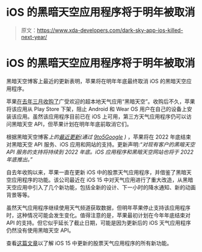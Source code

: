 # iOS 的黑暗天空应用程序将于明年被取消

> 原文：<https://www.xda-developers.com/dark-sky-app-ios-killed-next-year/>

# iOS 的黑暗天空应用程序将于明年被取消

黑暗天空博客上最近的更新表明，苹果将在明年年底最终取消 iOS 的黑暗天空应用程序。

苹果[在去年三月收购了](https://www.xda-developers.com/apple-acquires-dark-sky-shut-down-android-app/)广受欢迎的超本地天气应用“黑暗天空”。收购后不久，苹果将该应用从 Play Store 下架，阻止 Android 和 Wear OS 用户在自己的设备上安装该应用。虽然该应用程序目前已在 iOS 上可用，第三方天气应用程序仍可以访问黑暗天空 API，但苹果计划在明年年底前取消它们。

根据黑暗天空博客*上的[最近更新](https://blog.darksky.net/)(通过 [9to5Google](https://9to5mac.com/2021/06/10/dark-sky-apple-acquisition-shutdown-date/) )* ，苹果将在 2022 年底结束对黑暗天空 API 服务、iOS 应用和网站的支持。更新声明:*“对现有客户的黑暗天空 API 服务的支持将持续到 2022 年底。iOS 应用程序和黑暗天空网站也将于 2022 年底推出。”*

自去年收购以来，苹果一直在更新 iOS 中的股票天气应用程序，并借鉴了黑暗天空应用程序的功能。该公司最近在 iOS 15 中对天气应用进行了重大改造，从黑暗天空应用中引入了几个新功能，包括全新的设计、下一小时的降水通知、新的动画背景等等。

虽然天气应用程序继续使用天气频道获取数据，但明年苹果停止支持该应用程序时，这种情况可能会发生变化。值得注意的是，苹果最初计划在今年年底结束对 API 的支持。但它似乎延长了截止日期，可能是因为更新后的 iOS 天气应用程序仍然没有使用黑暗天空 API。

查看[这篇文章](https://www.xda-developers.com/ios-15-brings-dark-sky-weather-app/)以了解 iOS 15 中更新的股票天气应用程序的所有新功能。